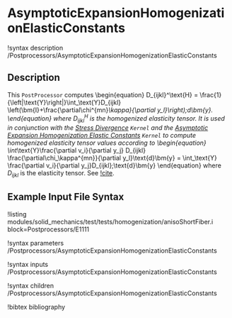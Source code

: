 # AsymptoticExpansionHomogenizationElasticConstants

!syntax description /Postprocessors/AsymptoticExpansionHomogenizationElasticConstants

## Description

This `PostProcessor` computes
\begin{equation}
D_{ijkl}^\text{H} = \frac{1}{\left|\text{Y}\right|}\int_\text{Y}D_{ijkl} \left(\bm{I}+\frac{\partial\chi^{mn}_\kappa}{\partial y_l}\right)\;d\bm{y}.
\end{equation}
where $D_{ijkl}^\text{H}$ is the homogenized elasticity tensor.  It is used in conjunction with the [Stress Divergence](StressDivergenceTensors.md) `Kernel` and the [Asymptotic Expansion Homogenization Elastic Constants](AsymptoticExpansionHomogenizationKernel.md) `Kernel` to compute homogenized elasticity tensor values according to
\begin{equation}
\int_\text{Y}\frac{\partial v_i}{\partial y_j} D_{ijkl} \frac{\partial\chi_\kappa^{mn}}{\partial y_l}\text{d}\bm{y} = \int_\text{Y} \frac{\partial v_i}{\partial y_j}D_{ijkl}\;\text{d}\bm{y}
\end{equation}
where $D_{ijkl}$ is the elasticity tensor.  See [!cite](hales15homogenization).

## Example Input File Syntax

!listing modules/solid_mechanics/test/tests/homogenization/anisoShortFiber.i block=Postprocessors/E1111


!syntax parameters /Postprocessors/AsymptoticExpansionHomogenizationElasticConstants

!syntax inputs /Postprocessors/AsymptoticExpansionHomogenizationElasticConstants

!syntax children /Postprocessors/AsymptoticExpansionHomogenizationElasticConstants

!bibtex bibliography
